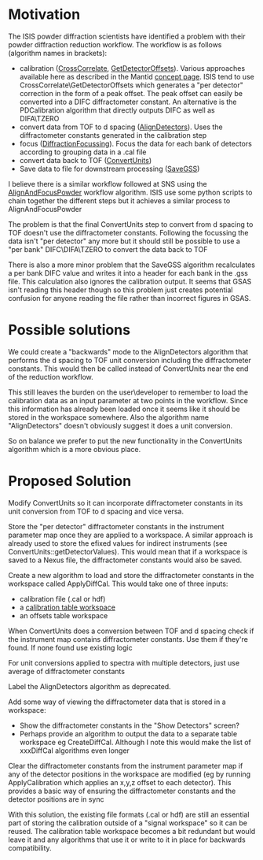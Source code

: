 Motivation
==========

The ISIS powder diffraction scientists have identified a problem with their powder diffraction reduction workflow. The workflow is as follows (algorithm names in brackets):

* calibration ([CrossCorrelate](https://docs.mantidproject.org/nightly/algorithms/CrossCorrelate.html), [GetDetectorOffsets](https://docs.mantidproject.org/nightly/algorithms/GetDetectorOffsets.html)). Various approaches available here as described in the Mantid [concept page](https://docs.mantidproject.org/nightly/concepts/calibration/PowderDiffractionCalibration.html). ISIS tend to use CrossCorrelate\GetDetectorOffsets which generates a "per detector" correction in the form of a peak offset. The peak offset can easily be converted into a DIFC diffractometer constant. An alternative is the PDCalibration algorithm that directly outputs DIFC as well as DIFA\TZERO
* convert data from TOF to d spacing ([AlignDetectors](https://docs.mantidproject.org/nightly/algorithms/AlignDetectors.html)). Uses the diffractometer constants generated in the calibration step
* focus ([DiffractionFocussing](https://docs.mantidproject.org/nightly/algorithms/DiffractionFocussing.html)). Focus the data for each bank of detectors according to grouping data in a .cal file
* convert data back to TOF ([ConvertUnits](https://docs.mantidproject.org/nightly/algorithms/ConvertUnits-v1.html))
* Save data to file for downstream processing ([SaveGSS](https://docs.mantidproject.org/nightly/algorithms/SaveGSS-v1.html))

I believe there is a similar workflow followed at SNS using the [AlignAndFocusPowder](https://docs.mantidproject.org/nightly/algorithms/AlignAndFocusPowder-v1.html) workflow algorithm. ISIS use some python scripts to chain together the different steps but it achieves a similar process to AlignAndFocusPowder

The problem is that the final ConvertUnits step to convert from d spacing to TOF doesn't use the diffractometer constants. Following the focussing the data isn't "per detector" any more but it should still be possible to use a "per bank" DIFC\DIFA\TZERO to convert the data back to TOF

There is also a more minor problem that the SaveGSS algorithm recalculates a per bank DIFC value and writes it into a header for each bank in the .gss file. This calculation also ignores the calibration output. It seems that GSAS isn't reading this header though so this problem just creates potential confusion for anyone reading the file rather than incorrect figures in GSAS.

Possible solutions
==================

We could create a "backwards" mode to the AlignDetectors algorithm that performs the d spacing to TOF unit conversion including the diffractometer constants. This would then be called instead of ConvertUnits near the end of the reduction workflow.

This still leaves the burden on the user\developer to remember to load the calibration data as an input parameter at two points in the workflow. Since this information has already been loaded once it seems like it should be stored in the workspace somewhere. Also the algorithm name "AlignDetectors" doesn't obviously suggest it does a unit conversion. 

So on balance we prefer to put the new functionality in the ConvertUnits algorithm which is a more obvious place.

Proposed Solution
=================

Modify ConvertUnits so it can incorporate diffractometer constants in its unit conversion from TOF to d spacing and vice versa.

Store the "per detector" diffractometer constants in the instrument parameter map once they are applied to a workspace. A similar approach is already used to store the efixed values for indirect instruments (see ConvertUnits::getDetectorValues). This would mean that if a workspace is saved to a Nexus file, the diffractometer constants would also be saved.

Create a new algorithm to load and store the diffractometer constants in the workspace called ApplyDiffCal. This would take one of three inputs:
* calibration file (.cal or hdf)
* a [calibration table workspace](https://docs.mantidproject.org/nightly/concepts/DiffractionCalibrationWorkspace.html)
* an offsets table workspace

When ConvertUnits does a conversion between TOF and d spacing check if the instrument map contains diffractometer constants. Use them if they're found. If none found use existing logic

For unit conversions applied to spectra with multiple detectors, just use average of diffractometer constants

Label the AlignDetectors algorithm as deprecated.

Add some way of viewing the diffractometer data that is stored in a workspace:
* Show the diffractometer constants in the "Show Detectors" screen?
* Perhaps provide an algorithm to output the data to a separate table workspace eg CreateDiffCal. Although I note this would make the list of xxxDiffCal algorithms even longer

Clear the diffractometer constants from the instrument parameter map if any of the detector positions in the workspace are modified (eg by running ApplyCalibration which applies an x,y,z offset to each detector). This provides a basic way of ensuring the diffractometer constants and the detector positions are in sync

With this solution, the existing file formats (.cal or hdf) are still an essential part of storing the calibration outside of a "signal workspace" so it can be reused. The calibration table workspace becomes a bit redundant but would leave it and any algorithms that use it or write to it in place for backwards compatibility.
